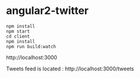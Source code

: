 # angular2-twitter
```
npm install
npm start
cd client
npm install
npm run build:watch
```
http://localhost:3000

Tweets feed is located : http://localhost:3000/tweets
